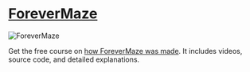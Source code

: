 # [ForeverMaze](http://ForeverMaze.com)
![ForeverMaze](http://skillcookbook.com/wp-content/uploads/2016/02/facebook.png)

Get the free course on [how ForeverMaze was made](http://skillcookbook.teachable.com/courses/advanced-swift-building-popular-ios-game/). It includes videos, source code, and detailed explanations.
